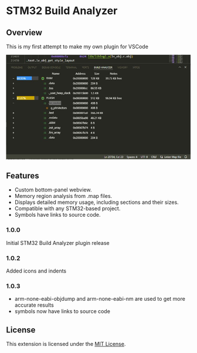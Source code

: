 # STM32 Build Analyzer

## Overview

This is my first attempt to make my own plugin for VSCode

![Main view](images/2.JPG)

## Features

* Custom bottom-panel webview.
* Memory region analysis from .map files.
* Displays detailed memory usage, including sections and their sizes.
* Compatible with any STM32-based project.
* Symbols have links to source code.


### 1.0.0

Initial STM32 Build Analyzer plugin release

### 1.0.2

Added icons and indents

### 1.0.3

- arm-none-eabi-objdump and arm-none-eabi-nm are used to get more accurate results
- symbols now have links to source code

## License

This extension is licensed under the [MIT License](LICENSE).